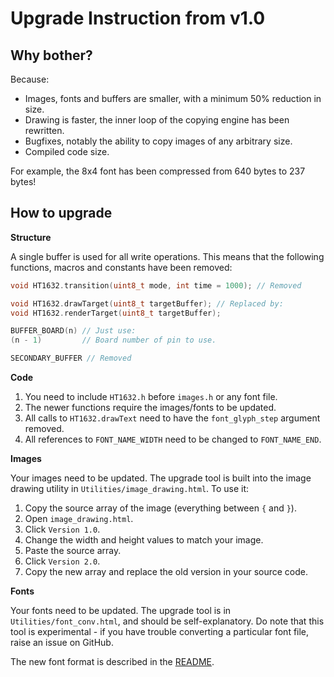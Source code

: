 Upgrade Instruction from v1.0
=============================

Why bother?
-----------

Because:
 - Images, fonts and buffers are smaller, with a minimum 50% reduction in size.
 - Drawing is faster, the inner loop of the copying engine has been rewritten.
 - Bugfixes, notably the ability to copy images of any arbitrary size.
 - Compiled code size.

For example, the 8x4 font has been compressed from 640 bytes to 237 bytes!


How to upgrade
--------------

__Structure__

A single buffer is used for all write operations. This means that the following functions, macros and constants have been removed:

```c
void HT1632.transition(uint8_t mode, int time = 1000); // Removed

void HT1632.drawTarget(uint8_t targetBuffer); // Replaced by:
void HT1632.renderTarget(uint8_t targetBuffer);

BUFFER_BOARD(n) // Just use:
(n - 1)         // Board number of pin to use.

SECONDARY_BUFFER // Removed
```


__Code__

1. You need to include `HT1632.h` before `images.h` or any font file.
2. The newer functions require the images/fonts to be updated.
3. All calls to `HT1632.drawText` need to have the `font_glyph_step` argument removed.
4. All references to `FONT_NAME_WIDTH` need to be changed to `FONT_NAME_END`.

__Images__

Your images need to be updated. The upgrade tool is built into the image drawing utility in `Utilities/image_drawing.html`. To use it:

1. Copy the source array of the image (everything between `{` and `}`).
2. Open `image_drawing.html`.
3. Click `Version 1.0`.
4. Change the width and height values to match your image.
5. Paste the source array.
6. Click `Version 2.0`.
7. Copy the new array and replace the old version in your source code.

__Fonts__

Your fonts need to be updated. The upgrade tool is in `Utilities/font_conv.html`, and should be self-explanatory. Do note that this tool is experimental - if you have trouble converting a particular font file, raise an issue on GitHub.

The new font format is described in the [README](README.md).

